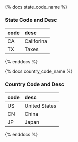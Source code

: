 {% docs state_code_name %}

### State Code and Desc

| code | desc       |
| :--- | :--------- |
| CA   | Califorina |
| TX   | Taxes      |

{% enddocs %}

{% docs country_code_name %}

### Country Code and Desc

| code | desc          |
| :--- | :------------ |
| US   | United States |
| CN   | China         |
| JP   | Japan         |

{% enddocs %}
